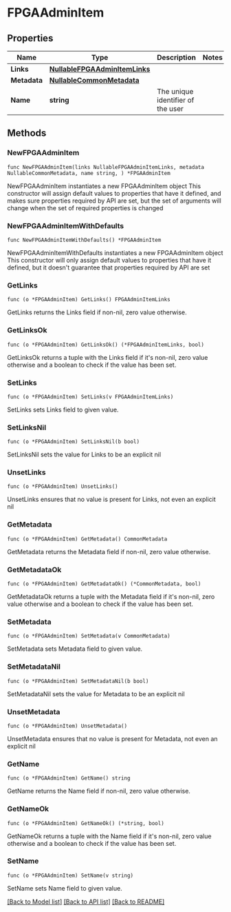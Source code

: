 <!--
Copyright (C) 2020-2025 Arm Limited or its affiliates and Contributors. All rights reserved.
SPDX-License-Identifier: Apache-2.0
-->
# FPGAAdminItem

## Properties

Name | Type | Description | Notes
------------ | ------------- | ------------- | -------------
**Links** | [**NullableFPGAAdminItemLinks**](FPGAAdminItemLinks.md) |  | 
**Metadata** | [**NullableCommonMetadata**](CommonMetadata.md) |  | 
**Name** | **string** | The unique identifier of the user | 

## Methods

### NewFPGAAdminItem

`func NewFPGAAdminItem(links NullableFPGAAdminItemLinks, metadata NullableCommonMetadata, name string, ) *FPGAAdminItem`

NewFPGAAdminItem instantiates a new FPGAAdminItem object
This constructor will assign default values to properties that have it defined,
and makes sure properties required by API are set, but the set of arguments
will change when the set of required properties is changed

### NewFPGAAdminItemWithDefaults

`func NewFPGAAdminItemWithDefaults() *FPGAAdminItem`

NewFPGAAdminItemWithDefaults instantiates a new FPGAAdminItem object
This constructor will only assign default values to properties that have it defined,
but it doesn't guarantee that properties required by API are set

### GetLinks

`func (o *FPGAAdminItem) GetLinks() FPGAAdminItemLinks`

GetLinks returns the Links field if non-nil, zero value otherwise.

### GetLinksOk

`func (o *FPGAAdminItem) GetLinksOk() (*FPGAAdminItemLinks, bool)`

GetLinksOk returns a tuple with the Links field if it's non-nil, zero value otherwise
and a boolean to check if the value has been set.

### SetLinks

`func (o *FPGAAdminItem) SetLinks(v FPGAAdminItemLinks)`

SetLinks sets Links field to given value.


### SetLinksNil

`func (o *FPGAAdminItem) SetLinksNil(b bool)`

 SetLinksNil sets the value for Links to be an explicit nil

### UnsetLinks
`func (o *FPGAAdminItem) UnsetLinks()`

UnsetLinks ensures that no value is present for Links, not even an explicit nil
### GetMetadata

`func (o *FPGAAdminItem) GetMetadata() CommonMetadata`

GetMetadata returns the Metadata field if non-nil, zero value otherwise.

### GetMetadataOk

`func (o *FPGAAdminItem) GetMetadataOk() (*CommonMetadata, bool)`

GetMetadataOk returns a tuple with the Metadata field if it's non-nil, zero value otherwise
and a boolean to check if the value has been set.

### SetMetadata

`func (o *FPGAAdminItem) SetMetadata(v CommonMetadata)`

SetMetadata sets Metadata field to given value.


### SetMetadataNil

`func (o *FPGAAdminItem) SetMetadataNil(b bool)`

 SetMetadataNil sets the value for Metadata to be an explicit nil

### UnsetMetadata
`func (o *FPGAAdminItem) UnsetMetadata()`

UnsetMetadata ensures that no value is present for Metadata, not even an explicit nil
### GetName

`func (o *FPGAAdminItem) GetName() string`

GetName returns the Name field if non-nil, zero value otherwise.

### GetNameOk

`func (o *FPGAAdminItem) GetNameOk() (*string, bool)`

GetNameOk returns a tuple with the Name field if it's non-nil, zero value otherwise
and a boolean to check if the value has been set.

### SetName

`func (o *FPGAAdminItem) SetName(v string)`

SetName sets Name field to given value.



[[Back to Model list]](../README.md#documentation-for-models) [[Back to API list]](../README.md#documentation-for-api-endpoints) [[Back to README]](../README.md)


